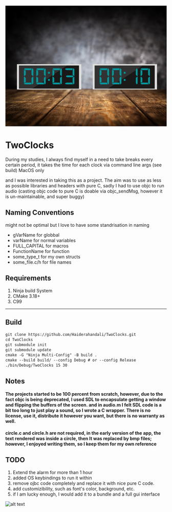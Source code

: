 ![alt text](assets/background.png)

# TwoClocks

During my studies, I always find myself in a need to take breaks every certain period, it takes the time for each clock via command line args (see build) MacOS only

and I was interested in taking this as a project.
The aim was to use as less as possible libraries and headers with pure C, sadly I had to use objc to run audio (casting objc code to pure C is doable via objc_sendMsg, however it is un-maintainable, and super buggy)


## Naming Conventions 
might not be optimal but I love to have some standrisation in naming
- gVarName       for globbal
- varName        for normal variables
- FULL_CAPITAL   for macros
- FunctionName   for function
- some_type_t    for my own structs
- some_file.c/h  for file names

## Requirements 
1. Ninja build System 
2. CMake 3.18+
3. C99


---
## Build 
```
git clone https://github.com/Haiderahandali/TwoClocks.git
cd TwoClocks
git submodule init 
git submodule update
cmake -G "Ninja Multi-Config" -B build .
cmake --build build/ --config Debug # or --config Release
./bin/Debug/TwoClocks 15 30
```




## Notes
#### The projects started to be 100 percent from scratch, however, due to the fact objc is being deprecated, I used SDL to encapsulate getting a window and flipping the buffers of the screen. and in audio.m I felt SDL code is a bit too long to just play a sound, so I wrote a C wrapper. There is no license, use it, distribute it however you want, but there is no warranty as well.

#### circle.c and circle.h are not required, in the early version of the app, the text rendered was inside a circle, then It was replaced by bmp files; however, I enjoyed writing them, so I keep them for my own reference

## TODO
1. Extend the alarm for more than 1 hour
2. added OS keybindings to run it within 
3. remove ojbc code completely and replace it with nice pure C code.
4. add customizibility, such as font's color, background, etc.
5. if I am lucky enough, I would add it to a bundle and a full gui interface


![alt text](assets/demo.gif)